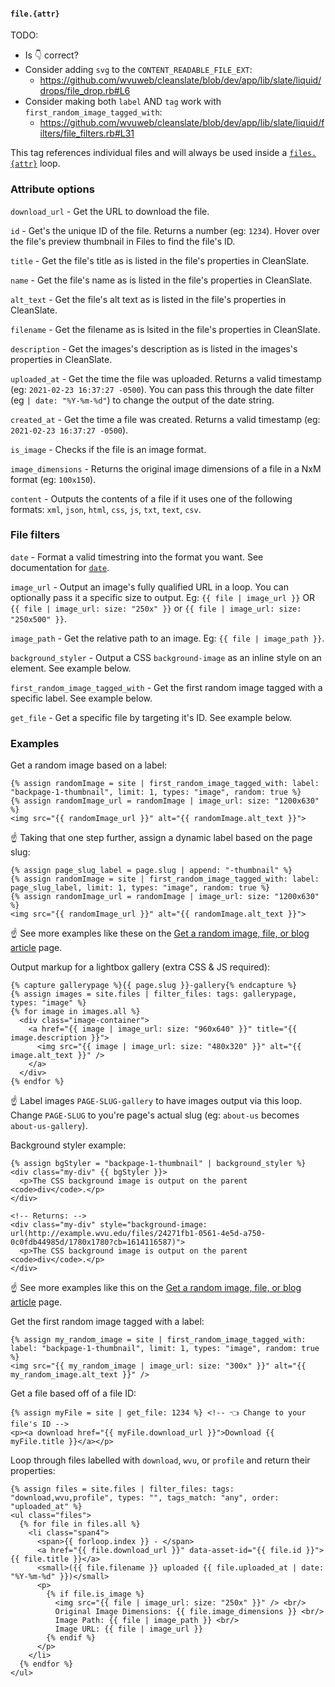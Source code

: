 #### `file.{attr}`

TODO:

  * Is 👇 correct?
  * Consider adding `svg` to the `CONTENT_READABLE_FILE_EXT`:
    * https://github.com/wvuweb/cleanslate/blob/dev/app/lib/slate/liquid/drops/file_drop.rb#L6
  * Consider making both `label` AND `tag` work with `first_random_image_tagged_with`:
    * https://github.com/wvuweb/cleanslate/blob/dev/app/lib/slate/liquid/filters/file_filters.rb#L31

This tag references individual files and will always be used inside a [`files.{attr}`](https://cleanslatecms.wvu.edu/how-to/theme-development/tag-index/r-files-attr) loop.

### Attribute options

`download_url` - Get the URL to download the file.

`id` - Get's the unique ID of the file. Returns a number (eg: `1234`). Hover over the file's preview thumbnail in Files to find the file's ID.

`title` - Get the file's title as is listed in the file's properties in CleanSlate.

`name` - Get the file's name as is listed in the file's properties in CleanSlate.

`alt_text` - Get the file's alt text as is listed in the file's properties in CleanSlate.

`filename` - Get the filename as is lsited in the file's properties in CleanSlate.

`description` - Get the images's description as is listed in the images's properties in CleanSlate.

`uploaded_at` - Get the time the file was uploaded. Returns a valid timestamp (eg: `2021-02-23 16:37:27 -0500`). You can pass this through the date filter (eg `| date: "%Y-%m-%d"`) to change the output of the date string.

`created_at` - Get the time a file was created. Returns a valid timestamp (eg: `2021-02-23 16:37:27 -0500`).

`is_image` - Checks if the file is an image format.

`image_dimensions` - Returns the original image dimensions of a file in a NxM format (eg: `100x150`).

`content` - Outputs the contents of a file if it uses one of the following formats: `xml`, `json`, `html`, `css`, `js`, `txt`, `text`, `csv`.

### File filters

`date` - Format a valid timestring into the format you want. See documentation for [`date`](https://cleanslatecms.wvu.edu/how-to/theme-development/tag-index/r-date-format).

`image_url` - Output an image's fully qualified URL in a loop. You can optionally pass it a specific size to output. Eg: `{{ file | image_url }}` OR `{{ file | image_url: size: "250x" }}` or `{{ file | image_url: size: "250x500" }}`.

`image_path` - Get the relative path to an image. Eg: `{{ file | image_path }}`.

`background_styler` - Output a CSS `background-image` as an inline style on an element. See example below. 

`first_random_image_tagged_with` - Get the first random image tagged with a specific label. See example below.

`get_file` - Get a specific file by targeting it's ID. See example below.

### Examples

Get a random image based on a label:

```
{% assign randomImage = site | first_random_image_tagged_with: label: "backpage-1-thumbnail", limit: 1, types: "image", random: true %}
{% assign randomImage_url = randomImage | image_url: size: "1200x630" %}
<img src="{{ randomImage_url }}" alt="{{ randomImage.alt_text }}">
```

☝️ Taking that one step further, assign a dynamic label based on the page slug:

```
{% assign page_slug_label = page.slug | append: "-thumbnail" %}
{% assign randomImage = site | first_random_image_tagged_with: label: page_slug_label, limit: 1, types: "image", random: true %}
{% assign randomImage_url = randomImage | image_url: size: "1200x630" %}
<img src="{{ randomImage_url }}" alt="{{ randomImage.alt_text }}">
```

☝️ See more examples like these on the [Get a random image, file, or blog article](https://cleanslatecms.wvu.edu/how-to/theme-development/random-image-file-or-blog-article) page.

Output markup for a lightbox gallery (extra CSS & JS required):

```
{% capture gallerypage %}{{ page.slug }}-gallery{% endcapture %}
{% assign images = site.files | filter_files: tags: gallerypage, types: "image" %}
{% for image in images.all %}
  <div class="image-container">
    <a href="{{ image | image_url: size: "960x640" }}" title="{{ image.description }}">
      <img src="{{ image | image_url: size: "480x320" }}" alt="{{ image.alt_text }}" />
    </a>
  </div>
{% endfor %}
```

☝️ Label images `PAGE-SLUG-gallery` to have images output via this loop. Change `PAGE-SLUG` to you're page's actual slug (eg: `about-us` becomes `about-us-gallery`).

Background styler example:

```
{% assign bgStyler = "backpage-1-thumbnail" | background_styler %}
<div class="my-div" {{ bgStyler }}>
  <p>The CSS background image is output on the parent <code>div</code>.</p>
</div>

<!-- Returns: -->
<div class="my-div" style="background-image: url(http://example.wvu.edu/files/24271fb1-0561-4e5d-a750-0c0fdb44985d/1780x1780?cb=1614116587)">
  <p>The CSS background image is output on the parent <code>div</code>.</p>
</div>
```

☝️ See more examples like this on the [Get a random image, file, or blog article](https://cleanslatecms.wvu.edu/how-to/theme-development/random-image-file-or-blog-article) page.

Get the first random image tagged with a label:

```
{% assign my_random_image = site | first_random_image_tagged_with: label: "backpage-1-thumbnail", limit: 1, types: "image", random: true %}
<img src="{{ my_random_image | image_url: size: "300x" }}" alt="{{ my_random_image.alt_text }}" />
```

Get a file based off of a file ID:

```
{% assign myFile = site | get_file: 1234 %} <!-- 👈 Change to your file's ID -->
<p><a download href="{{ myFile.download_url }}">Download {{ myFile.title }}</a></p>
```

Loop through files labelled with `download`, `wvu`, or `profile` and return their properties:

```
{% assign files = site.files | filter_files: tags: "download,wvu,profile", types: "", tags_match: "any", order: "uploaded_at" %}
<ul class="files">
  {% for file in files.all %}
    <li class="span4">
      <span>{{ forloop.index }} - </span>
      <a href="{{ file.download_url }}" data-asset-id="{{ file.id }}">{{ file.title }}</a>
      <small>({{ file.filename }} uploaded {{ file.uploaded_at | date: "%Y-%m-%d" }})</small>
      <p>
        {% if file.is_image %}
          <img src="{{ file | image_url: size: "250x" }}" /> <br/>
          Original Image Dimensions: {{ file.image_dimensions }} <br/>
          Image Path: {{ file | image_path }} <br/>
          Image URL: {{ file | image_url }}
        {% endif %}
      </p>
    </li>
  {% endfor %}
</ul>
```

